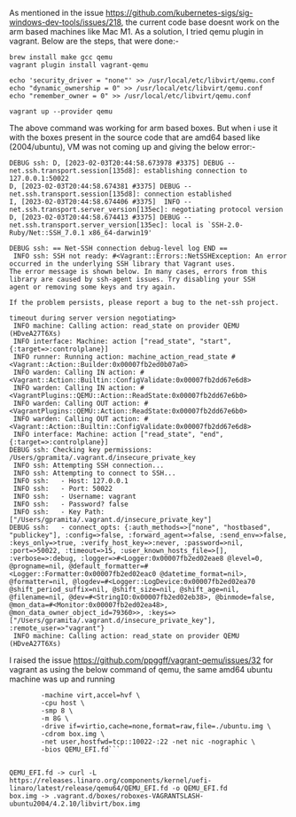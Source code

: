 As mentioned in the issue https://github.com/kubernetes-sigs/sig-windows-dev-tools/issues/218, the current code base doesnt work on the arm based machines like Mac M1.
As a solution, I tried qemu plugin in vagrant. 
Below are the steps, that were done:-

```brew install --cask vagrant
brew install make gcc qemu
vagrant plugin install vagrant-qemu

echo 'security_driver = "none"' >> /usr/local/etc/libvirt/qemu.conf
echo "dynamic_ownership = 0" >> /usr/local/etc/libvirt/qemu.conf
echo "remember_owner = 0" >> /usr/local/etc/libvirt/qemu.conf

vagrant up --provider qemu
```

The above command was working for arm based boxes.
But when i use it with the boxes present in the source code that are amd64 based like (2004/ubuntu), 
VM was not coming up and giving the below error:-

```DEBUG ssh: == Net-SSH connection debug-level log START ==
DEBUG ssh: D, [2023-02-03T20:44:58.673978 #3375] DEBUG -- net.ssh.transport.session[135d8]: establishing connection to 127.0.0.1:50022
D, [2023-02-03T20:44:58.674381 #3375] DEBUG -- net.ssh.transport.session[135d8]: connection established
I, [2023-02-03T20:44:58.674406 #3375]  INFO -- net.ssh.transport.server_version[135ec]: negotiating protocol version
D, [2023-02-03T20:44:58.674413 #3375] DEBUG -- net.ssh.transport.server_version[135ec]: local is `SSH-2.0-Ruby/Net::SSH_7.0.1 x86_64-darwin19'

DEBUG ssh: == Net-SSH connection debug-level log END ==
 INFO ssh: SSH not ready: #<Vagrant::Errors::NetSSHException: An error occurred in the underlying SSH library that Vagrant uses.
The error message is shown below. In many cases, errors from this
library are caused by ssh-agent issues. Try disabling your SSH
agent or removing some keys and try again.

If the problem persists, please report a bug to the net-ssh project.

timeout during server version negotiating>
 INFO machine: Calling action: read_state on provider QEMU (HDveA27T6Xs)
 INFO interface: Machine: action ["read_state", "start", {:target=>:controlplane}]
 INFO runner: Running action: machine_action_read_state #<Vagrant::Action::Builder:0x00007fb2ed0b07a0>
 INFO warden: Calling IN action: #<Vagrant::Action::Builtin::ConfigValidate:0x00007fb2dd67e6d8>
 INFO warden: Calling IN action: #<VagrantPlugins::QEMU::Action::ReadState:0x00007fb2dd67e6b0>
 INFO warden: Calling OUT action: #<VagrantPlugins::QEMU::Action::ReadState:0x00007fb2dd67e6b0>
 INFO warden: Calling OUT action: #<Vagrant::Action::Builtin::ConfigValidate:0x00007fb2dd67e6d8>
 INFO interface: Machine: action ["read_state", "end", {:target=>:controlplane}]
DEBUG ssh: Checking key permissions: /Users/gpramita/.vagrant.d/insecure_private_key
 INFO ssh: Attempting SSH connection...
 INFO ssh: Attempting to connect to SSH...
 INFO ssh:   - Host: 127.0.0.1
 INFO ssh:   - Port: 50022
 INFO ssh:   - Username: vagrant
 INFO ssh:   - Password? false
 INFO ssh:   - Key Path: ["/Users/gpramita/.vagrant.d/insecure_private_key"]
DEBUG ssh:   - connect_opts: {:auth_methods=>["none", "hostbased", "publickey"], :config=>false, :forward_agent=>false, :send_env=>false, :keys_only=>true, :verify_host_key=>:never, :password=>nil, :port=>50022, :timeout=>15, :user_known_hosts_file=>[], :verbose=>:debug, :logger=>#<Logger:0x00007fb2ed02eae8 @level=0, @progname=nil, @default_formatter=#<Logger::Formatter:0x00007fb2ed02eac0 @datetime_format=nil>, @formatter=nil, @logdev=#<Logger::LogDevice:0x00007fb2ed02ea70 @shift_period_suffix=nil, @shift_size=nil, @shift_age=nil, @filename=nil, @dev=#<StringIO:0x00007fb2ed02eb38>, @binmode=false, @mon_data=#<Monitor:0x00007fb2ed02ea48>, @mon_data_owner_object_id=79360>>, :keys=>["/Users/gpramita/.vagrant.d/insecure_private_key"], :remote_user=>"vagrant"}
 INFO machine: Calling action: read_state on provider QEMU (HDveA27T6Xs)

```

I raised the issue https://github.com/ppggff/vagrant-qemu/issues/32 for vagrant as using the below command of qemu, the same amd64 ubuntu machine was up and running

```qemu-system-aarch64 \
        -machine virt,accel=hvf \
        -cpu host \
        -smp 8 \
        -m 8G \
        -drive if=virtio,cache=none,format=raw,file=./ubuntu.img \
        -cdrom box.img \
        -net user,hostfwd=tcp::10022-:22 -net nic -nographic \
        -bios QEMU_EFI.fd```


QEMU_EFI.fd -> curl -L https://releases.linaro.org/components/kernel/uefi-linaro/latest/release/qemu64/QEMU_EFI.fd -o QEMU_EFI.fd
box.img -> .vagrant.d/boxes/roboxes-VAGRANTSLASH-ubuntu2004/4.2.10/libvirt/box.img
